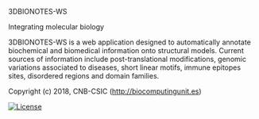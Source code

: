 3DBIONOTES-WS 

Integrating molecular biology

3DBIONOTES-WS is a web application designed to automatically annotate biochemical and biomedical information onto structural models. Current sources of information include post-translational modifications, genomic variations associated to diseases, short linear motifs, immune epitopes sites, disordered regions and domain families. 

Copyright (c) 2018, CNB-CSIC (http://biocomputingunit.es)

[![License](https://img.shields.io/badge/License-Apache%202.0-blue.svg)](https://opensource.org/licenses/Apache-2.0)
